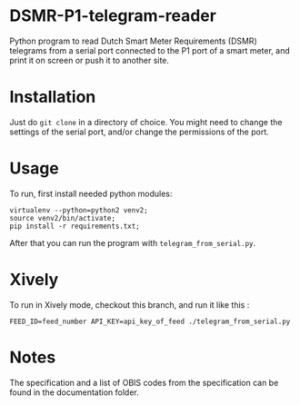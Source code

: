 DSMR-P1-telegram-reader
=======================

Python program to read Dutch Smart Meter Requirements (DSMR) telegrams from a serial port 
connected to the P1 port of a smart meter, and print it on screen or push it to another site.

Installation
============

Just do ```git clone``` in a directory of choice.
You might need to change the settings of the serial port, and/or change the permissions of the port.

Usage
=====

To run, first install needed python modules:

```
virtualenv --python=python2 venv2;
source venv2/bin/activate;
pip install -r requirements.txt;
```

After that you can run the program with ```telegram_from_serial.py```.

Xively
======

To run in Xively mode, checkout this branch, and run it like this :

```FEED_ID=feed_number API_KEY=api_key_of_feed ./telegram_from_serial.py```

Notes
=====

The specification and a list of OBIS codes from the specification can be found in the documentation folder.
